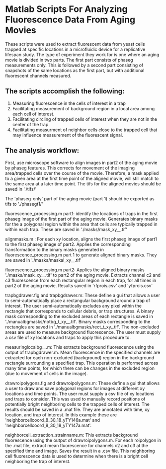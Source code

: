 
# Matlab Scripts For Analyzing Fluorescence Data From Aging Movies

These scripts were used to extract fluorescent data from yeast cells trapped at specific locations in a microfluidic device for a replicative lifespan study. The type of experiment they work for is one where an aging movie is divided in two parts. The first part consists of phaseg measurements only. This is followed by a second part consisting of snapshots of the same locations as the first part, but with additional fluorescent channels measured.

## The scripts accomplish the following:
1. Measuring fluorescence in the cells of interest in a trap
2. Facilitating measurement of background region in a local area among each cell of interest.
3. Facilitating circling of trapped cells of interest when they are not in the center of the trap.
4. Facilitating measurment of neighbor cells close to the trapped cell that may influence measurement of the fluorescent signal.

## The analysis workflow:

First, use microscope software to align images in part2 of the aging movie by phaseg features. This corrects for movement of the imaging area/trapped cells over the course of the movie.  Therefore, a mask applied to a given area at the first time point of the aligned movie, will still match to the same area at a later time point.  The tifs for the aligned movies should be saved in './tifs/'

The 'phaseg-only' part of the aging movie (part 1) should be exported as tifs to './phasegt1/'

fluorescence_processing.m part1: identify the locations of traps in the first phaseg image of the first part of the aging movie. Generates binary masks for the a polygonal region within the area that cells are typically trapped in within each trap. These are saved in './masks/mask_xy__.tif'

alignmasks.m : For each xy location, aligns the first phaseg image of part1 to the first phaseg image of part2.  Applies the corresponding transformation to the binary masks generated in fluorescence_processing.m part 1 to generate aligned binary masks. They are saved in './masks/maskal_xy__.tif'

fluorescence_processing.m part2: Applies the aligned binary masks './masks/mask_xy__.tif' to part2 of the aging movie. Extracts channel c2 and c3 fluorescence from each rectangular region in each trap, for all times in part2 of the aging movie. Results saved in 'rfprois.csv' and 'yfprois.csv'

trapbgdrawer.fig and trapbgdrawer.m: These define a gui that allows a user to semi-automatically place a rectangular background around a trap of interest. The user semi-automatically excludes any pixel within the rectangle that corresponds to cellular debris, or trap structures. A binary mask corresponding to the excluded areas of each rectangle is saved in './manualbgmasks/notbg_t_xy__.tif'. Binary masks corresponding to the rectangles are saved in './manualbgmasks/rect_t_xy_.tif'.  The non-excluded areas are used to measure background fluorescence.  The user must supply a csv file of xy locations and traps to apply this procedure to.

measuringlocalbg__.m: This extracts background fluorescence using the output of trapbgdrawer.m. Mean fluorescence in the specified channels are extracted for each non-excluded (background) region in the background rectangle surrounding a specified trap. This operation is performed across many time points, for which there can be changes in the excluded region (due to movement of cells in the image).

drawroipolygons.fig and drawroipolygons.m: These define a gui that allows a user to draw and save polygonal regions for images at different xy locations and time points. The user must supply a csv file of xy locations and traps to consider.  This was used to manually record positions of potentially bright neighboring cells to the trapped cells of interest. The results should be saved in a .mat file. They are annotated with time, xy location, and trap of interest. In this example these are 'neighborcellcoord_8_30_18_yTY146a.mat' and 'neighborcellcoord_8_30_18_yTY147a.mat'.

neighborcell_extraction_strainname.m: This extracts background fluorescence using the output of drawroipolygons.m.  For each roipolygon in the .mat file, extract mean fluorescence for channels c2 and c3 at the specified time and image. Saves the result in a .csv file.  This neighboring cell fluorescence data is used to determine when there is a bright cell neighboring the trap of interest.



